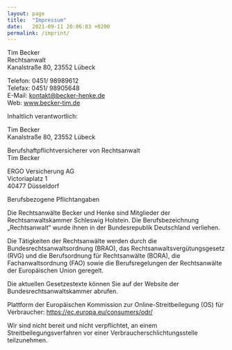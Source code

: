 ```yaml
---
layout: page
title:  "Impressum"
date:   2021-09-11 20:06:03 +0200
permalink: /imprint/
---
```


Tim Becker\
Rechtsanwalt\
Kanalstraße 80, 23552 Lübeck

Telefon: 0451/ 98989612\
Telefax: 0451/ 98905648\
E-Mail: kontakt@becker-henke.de\
Web: www.becker-tim.de

Inhaltlich verantwortlich:

Tim Becker\
Kanalstraße 80, 23552 Lübeck

Berufshaftpflichtversicherer von Rechtsanwalt\
Tim Becker

ERGO Versicherung AG\
Victoriaplatz 1\
40477 Düsseldorf

Berufsbezogene Pflichtangaben

Die Rechtsanwälte Becker und Henke sind Mitglieder der Rechtsanwaltskammer Schleswig Holstein. Die Berufsbezeichnung „Rechtsanwalt“ wurde ihnen in der Bundesrepublik Deutschland verliehen.

Die Tätigkeiten der Rechtsanwälte werden durch die Bundesrechtsanwaltsordnung (BRAO), das Rechtsanwaltsvergütungsgesetz (RVG) und die Berufsordnung für Rechtsanwälte (BORA), die Fachanwaltsordnung (FAO) sowie die Berufsregelungen der Rechtsanwälte der Europäischen Union geregelt.

Die aktuellen Gesetzestexte können Sie auf der Website der Bundesrechtsanwaltskammer abrufen.

Plattform der Europäischen Kommission zur Online-Streitbeilegung (OS) für Verbraucher: <https://ec.europa.eu/consumers/odr/>

Wir sind nicht bereit und nicht verpflichtet, an einem Streitbeilegungsverfahren vor einer Verbraucherschlichtungsstelle teilzunehmen.
